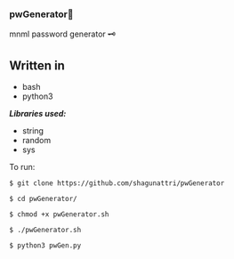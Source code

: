 ### pwGenerator🔐

mnml password generator 🗝


## Written in
- bash
- python3



***Libraries used:***
- string
- random
- sys

To run:
```console
$ git clone https://github.com/shagunattri/pwGenerator

$ cd pwGenerator/

$ chmod +x pwGenerator.sh

$ ./pwGenerator.sh
```

```python3
$ python3 pwGen.py
```
